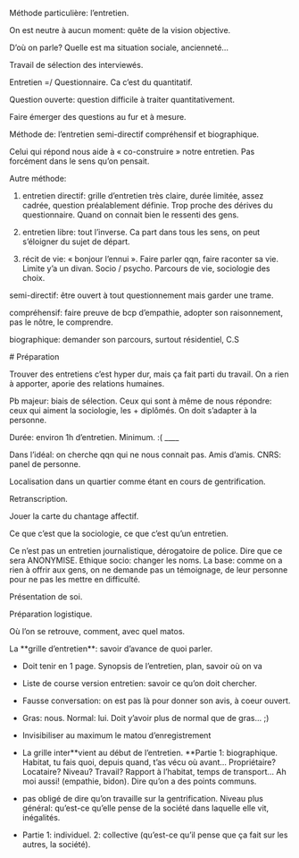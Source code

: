 Méthode particulière: l’entretien.

On est neutre à aucun moment: quête de la vision objective.

D’où on parle? Quelle est ma situation sociale, ancienneté…

Travail de sélection des interviewés.

Entretien =/ Questionnaire. Ca c’est du quantitatif.

Question ouverte: question difficile à traiter quantitativement.

Faire émerger des questions au fur et à mesure.



Méthode de: l’entretien semi-directif compréhensif et biographique.

Celui qui répond nous aide à « co-construire » notre entretien. Pas forcément dans le sens qu’on pensait.

Autre méthode:

1. entretien directif: grille d’entretien très claire, durée limitée, assez cadrée, question préalablement définie. Trop proche des dérives du questionnaire. Quand on connait bien le ressenti des gens.

2. entretien libre: tout l’inverse. Ca part dans tous les sens, on peut s’éloigner du sujet de départ.

3. récit de vie: « bonjour l’ennui ». Faire parler qqn, faire raconter sa vie. Limite y’a un divan. Socio / psycho. Parcours de vie, sociologie des choix.



semi-directif: être ouvert à tout questionnement mais garder une trame.

compréhensif: faire preuve de bcp d’empathie, adopter son raisonnement, pas le nôtre, le comprendre.

biographique: demander son parcours, surtout résidentiel, C.S



\# Préparation



Trouver des entretiens c’est hyper dur, mais ça fait parti du travail. On a rien à apporter, aporie des relations humaines.

Pb majeur: biais de sélection. Ceux qui sont à même de nous répondre: ceux qui aiment la sociologie, les + diplômés. On doit s’adapter à la personne.

Durée: environ 1h d’entretien. Minimum. :\( \_\_\_\_

Dans l’idéal: on cherche qqn qui ne nous connait pas. Amis d’amis. CNRS: panel de personne.

Localisation dans un quartier comme étant en cours de gentrification.

Retranscription.

Jouer la carte du chantage affectif.

Ce que c’est que la sociologie, ce que c’est qu’un entretien.



Ce n’est pas un entretien journalistique, dérogatoire de police. Dire que ce sera ANONYMISE. Ethique socio: changer les noms. La base: comme on a rien à offrir aux gens, on ne demande pas un témoignage, de leur personne pour ne pas les mettre en difficulté.



Présentation de soi.

Préparation logistique.

Où l’on se retrouve, comment, avec quel matos.

La \*\*grille d’entretien\*\*: savoir d’avance de quoi parler.

- Doit tenir en 1 page. Synopsis de l’entretien, plan, savoir où on va

- Liste de course version entretien: savoir ce qu’on doit chercher.

- Fausse conversation: on est pas là pour donner son avis, à coeur ouvert.

- Gras: nous. Normal: lui. Doit y’avoir plus de normal que de gras… ;\)

- Invisibiliser au maximum le matou d’enregistrement

- La grille inter\*\*vient au début de l’entretien. \*\*Partie 1: biographique. Habitat, tu fais quoi, depuis quand, t’as vécu où avant… Propriétaire? Locataire? Niveau? Travail? Rapport à l’habitat, temps de transport… Ah moi aussi! \(empathie, bidon\). Dire qu’on a des points communs.

- pas obligé de dire qu’on travaille sur la gentrification. Niveau plus général: qu’est-ce qu’elle pense de la société dans laquelle elle vit, inégalités.

- Partie 1: individuel. 2: collective \(qu’est-ce qu’il pense que ça fait sur les autres, la société\).

